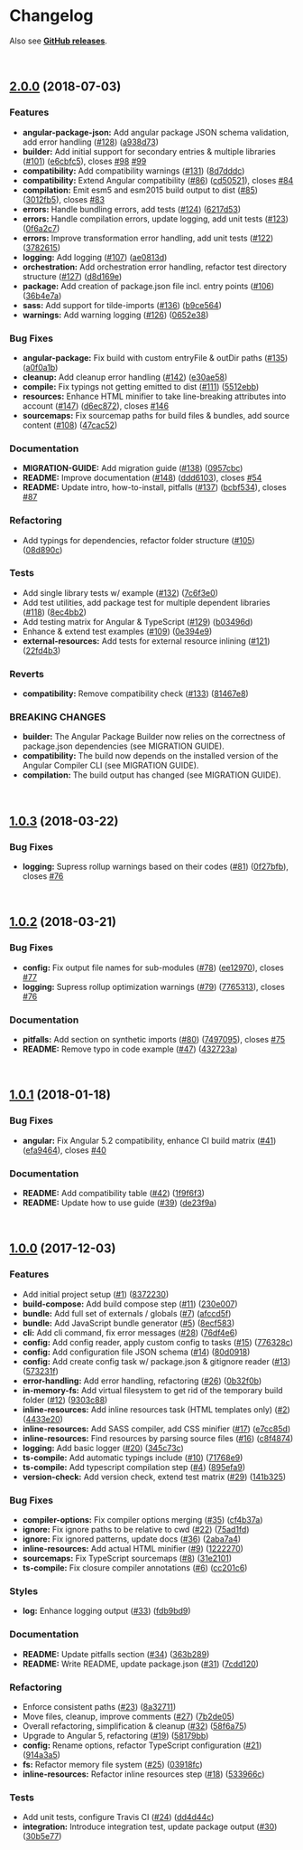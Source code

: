 # Changelog

Also see **[GitHub releases](https://github.com/dominique-mueller/angular-package-builder/releases)**.

<br>

## [2.0.0](https://github.com/dominique-mueller/angular-package-builder/releases/tag/2.0.0) (2018-07-03)

### Features

- **angular-package-json:** Add angular package JSON schema validation, add error handling ([#128](https://github.com/dominique-mueller/angular-package-builder/issues/128)) ([a938d73](https://github.com/dominique-mueller/angular-package-builder/commit/a938d73))
- **builder:** Add initial support for secondary entries & multiple libraries ([#101](https://github.com/dominique-mueller/angular-package-builder/issues/101)) ([e6cbfc5](https://github.com/dominique-mueller/angular-package-builder/commit/e6cbfc5)), closes [#98](https://github.com/dominique-mueller/angular-package-builder/issues/98) [#99](https://github.com/dominique-mueller/angular-package-builder/issues/99)
- **compatibility:** Add compatibility warnings ([#131](https://github.com/dominique-mueller/angular-package-builder/issues/131)) ([8d7dddc](https://github.com/dominique-mueller/angular-package-builder/commit/8d7dddc))
- **compatibility:** Extend Angular compatibility ([#86](https://github.com/dominique-mueller/angular-package-builder/issues/86)) ([cd50521](https://github.com/dominique-mueller/angular-package-builder/commit/cd50521)), closes [#84](https://github.com/dominique-mueller/angular-package-builder/issues/84)
- **compilation:** Emit esm5 and esm2015 build output to dist ([#85](https://github.com/dominique-mueller/angular-package-builder/issues/85)) ([3012fb5](https://github.com/dominique-mueller/angular-package-builder/commit/3012fb5)), closes [#83](https://github.com/dominique-mueller/angular-package-builder/issues/83)
- **errors:** Handle bundling errors, add tests ([#124](https://github.com/dominique-mueller/angular-package-builder/issues/124)) ([6217d53](https://github.com/dominique-mueller/angular-package-builder/commit/6217d53))
- **errors:** Handle compilation errors, update logging, add unit tests ([#123](https://github.com/dominique-mueller/angular-package-builder/issues/123)) ([0f6a2c7](https://github.com/dominique-mueller/angular-package-builder/commit/0f6a2c7))
- **errors:** Improve transformation error handling, add unit tests ([#122](https://github.com/dominique-mueller/angular-package-builder/issues/122)) ([3782615](https://github.com/dominique-mueller/angular-package-builder/commit/3782615))
- **logging:** Add logging ([#107](https://github.com/dominique-mueller/angular-package-builder/issues/107)) ([ae0813d](https://github.com/dominique-mueller/angular-package-builder/commit/ae0813d))
- **orchestration:** Add orchestration error handling, refactor test directory structure ([#127](https://github.com/dominique-mueller/angular-package-builder/issues/127)) ([d8d169e](https://github.com/dominique-mueller/angular-package-builder/commit/d8d169e))
- **package:** Add creation of package.json file incl. entry points ([#106](https://github.com/dominique-mueller/angular-package-builder/issues/106)) ([36b4e7a](https://github.com/dominique-mueller/angular-package-builder/commit/36b4e7a))
- **sass:** Add support for tilde-imports ([#136](https://github.com/dominique-mueller/angular-package-builder/issues/136)) ([b9ce564](https://github.com/dominique-mueller/angular-package-builder/commit/b9ce564))
- **warnings:** Add warning logging ([#126](https://github.com/dominique-mueller/angular-package-builder/issues/126)) ([0652e38](https://github.com/dominique-mueller/angular-package-builder/commit/0652e38))

### Bug Fixes

- **angular-package:** Fix build with custom entryFile & outDir paths ([#135](https://github.com/dominique-mueller/angular-package-builder/issues/135)) ([a0f0a1b](https://github.com/dominique-mueller/angular-package-builder/commit/a0f0a1b))
- **cleanup:** Add cleanup error handling ([#142](https://github.com/dominique-mueller/angular-package-builder/issues/142)) ([e30ae58](https://github.com/dominique-mueller/angular-package-builder/commit/e30ae58))
- **compile:** Fix typings not getting emitted to dist ([#111](https://github.com/dominique-mueller/angular-package-builder/issues/111)) ([5512ebb](https://github.com/dominique-mueller/angular-package-builder/commit/5512ebb))
- **resources:** Enhance HTML minifier to take line-breaking attributes into account ([#147](https://github.com/dominique-mueller/angular-package-builder/issues/147)) ([d6ec872](https://github.com/dominique-mueller/angular-package-builder/commit/d6ec872)), closes [#146](https://github.com/dominique-mueller/angular-package-builder/issues/146)
- **sourcemaps:** Fix sourcemap paths for build files & bundles, add source content ([#108](https://github.com/dominique-mueller/angular-package-builder/issues/108)) ([47cac52](https://github.com/dominique-mueller/angular-package-builder/commit/47cac52))

### Documentation

- **MIGRATION-GUIDE:** Add migration guide ([#138](https://github.com/dominique-mueller/angular-package-builder/issues/138)) ([0957cbc](https://github.com/dominique-mueller/angular-package-builder/commit/0957cbc))
- **README:** Improve documentation ([#148](https://github.com/dominique-mueller/angular-package-builder/issues/148)) ([ddd6103](https://github.com/dominique-mueller/angular-package-builder/commit/ddd6103)), closes [#54](https://github.com/dominique-mueller/angular-package-builder/issues/54)
- **README:** Update intro, how-to-install, pitfalls ([#137](https://github.com/dominique-mueller/angular-package-builder/issues/137)) ([bcbf534](https://github.com/dominique-mueller/angular-package-builder/commit/bcbf534)), closes [#87](https://github.com/dominique-mueller/angular-package-builder/issues/87)

### Refactoring

- Add typings for dependencies, refactor folder structure ([#105](https://github.com/dominique-mueller/angular-package-builder/issues/105)) ([08d890c](https://github.com/dominique-mueller/angular-package-builder/commit/08d890c))

### Tests

- Add single library tests w/ example ([#132](https://github.com/dominique-mueller/angular-package-builder/issues/132)) ([7c6f3e0](https://github.com/dominique-mueller/angular-package-builder/commit/7c6f3e0))
- Add test utilities, add package test for multiple dependent libraries ([#118](https://github.com/dominique-mueller/angular-package-builder/issues/118)) ([8ec4bb2](https://github.com/dominique-mueller/angular-package-builder/commit/8ec4bb2))
- Add testing matrix for Angular & TypeScript ([#129](https://github.com/dominique-mueller/angular-package-builder/issues/129)) ([b03496d](https://github.com/dominique-mueller/angular-package-builder/commit/b03496d))
- Enhance & extend test examples ([#109](https://github.com/dominique-mueller/angular-package-builder/issues/109)) ([0e394e9](https://github.com/dominique-mueller/angular-package-builder/commit/0e394e9))
- **external-resources:** Add tests for external resource inlining ([#121](https://github.com/dominique-mueller/angular-package-builder/issues/121)) ([22fd4b3](https://github.com/dominique-mueller/angular-package-builder/commit/22fd4b3))

### Reverts

- **compatibility:** Remove compatibility check ([#133](https://github.com/dominique-mueller/angular-package-builder/issues/133)) ([81467e8](https://github.com/dominique-mueller/angular-package-builder/commit/81467e8))

### BREAKING CHANGES

- **builder:** The Angular Package Builder now relies on the correctness of package.json dependencies (see MIGRATION GUIDE).
- **compatibility:** The build now depends on the installed version of the Angular Compiler CLI (see MIGRATION GUIDE).
- **compilation:** The build output has changed (see MIGRATION GUIDE).

<br>

## [1.0.3](https://github.com/dominique-mueller/angular-package-builder/releases/tag/1.0.3) (2018-03-22)

### Bug Fixes

- **logging:** Supress rollup warnings based on their codes ([#81](https://github.com/dominique-mueller/angular-package-builder/issues/81)) ([0f27bfb](https://github.com/dominique-mueller/angular-package-builder/commit/0f27bfb)), closes [#76](https://github.com/dominique-mueller/angular-package-builder/issues/76)

<br>

## [1.0.2](https://github.com/dominique-mueller/angular-package-builder/releases/tag/1.0.2) (2018-03-21)

### Bug Fixes

- **config:** Fix output file names for sub-modules ([#78](https://github.com/dominique-mueller/angular-package-builder/issues/78)) ([ee12970](https://github.com/dominique-mueller/angular-package-builder/commit/ee12970)), closes [#77](https://github.com/dominique-mueller/angular-package-builder/issues/77)
- **logging:** Supress rollup optimization warnings ([#79](https://github.com/dominique-mueller/angular-package-builder/issues/79)) ([7765313](https://github.com/dominique-mueller/angular-package-builder/commit/7765313)), closes [#76](https://github.com/dominique-mueller/angular-package-builder/issues/76)

### Documentation

- **pitfalls:** Add section on synthetic imports ([#80](https://github.com/dominique-mueller/angular-package-builder/issues/80)) ([7497095](https://github.com/dominique-mueller/angular-package-builder/commit/7497095)), closes [#75](https://github.com/dominique-mueller/angular-package-builder/issues/75)
- **README:** Remove typo in code example ([#47](https://github.com/dominique-mueller/angular-package-builder/issues/47)) ([432723a](https://github.com/dominique-mueller/angular-package-builder/commit/432723a))

<br>

## [1.0.1](https://github.com/dominique-mueller/angular-package-builder/releases/tag/1.0.1) (2018-01-18)

### Bug Fixes

- **angular:** Fix Angular 5.2 compatibility, enhance CI build matrix ([#41](https://github.com/dominique-mueller/angular-package-builder/issues/41)) ([efa9464](https://github.com/dominique-mueller/angular-package-builder/commit/efa9464)), closes [#40](https://github.com/dominique-mueller/angular-package-builder/issues/40)

### Documentation

- **README:** Add compatibility table ([#42](https://github.com/dominique-mueller/angular-package-builder/issues/42)) ([1f9f6f3](https://github.com/dominique-mueller/angular-package-builder/commit/1f9f6f3))
- **README:** Update how to use guide ([#39](https://github.com/dominique-mueller/angular-package-builder/issues/39)) ([de23f9a](https://github.com/dominique-mueller/angular-package-builder/commit/de23f9a))

<br>

## [1.0.0](https://github.com/dominique-mueller/angular-package-builder/releases/tag/1.0.0) (2017-12-03)

### Features

- Add initial project setup ([#1](https://github.com/dominique-mueller/angular-package-builder/issues/1)) ([8372230](https://github.com/dominique-mueller/angular-package-builder/commit/8372230))
- **build-compose:** Add build compose step ([#11](https://github.com/dominique-mueller/angular-package-builder/issues/11)) ([230e007](https://github.com/dominique-mueller/angular-package-builder/commit/230e007))
- **bundle:** Add full set of externals / globals ([#7](https://github.com/dominique-mueller/angular-package-builder/issues/7)) ([afccd5f](https://github.com/dominique-mueller/angular-package-builder/commit/afccd5f))
- **bundle:** Add JavaScript bundle generator ([#5](https://github.com/dominique-mueller/angular-package-builder/issues/5)) ([8ecf583](https://github.com/dominique-mueller/angular-package-builder/commit/8ecf583))
- **cli:** Add cli command, fix error messages ([#28](https://github.com/dominique-mueller/angular-package-builder/issues/28)) ([76df4e6](https://github.com/dominique-mueller/angular-package-builder/commit/76df4e6))
- **config:** Add config reader, apply custom config to tasks ([#15](https://github.com/dominique-mueller/angular-package-builder/issues/15)) ([776328c](https://github.com/dominique-mueller/angular-package-builder/commit/776328c))
- **config:** Add configuration file JSON schema ([#14](https://github.com/dominique-mueller/angular-package-builder/issues/14)) ([80d0918](https://github.com/dominique-mueller/angular-package-builder/commit/80d0918))
- **config:** Add create config task w/ package.json & gitignore reader ([#13](https://github.com/dominique-mueller/angular-package-builder/issues/13)) ([573231f](https://github.com/dominique-mueller/angular-package-builder/commit/573231f))
- **error-handling:** Add error handling, refactoring ([#26](https://github.com/dominique-mueller/angular-package-builder/issues/26)) ([0b32f0b](https://github.com/dominique-mueller/angular-package-builder/commit/0b32f0b))
- **in-memory-fs:** Add virtual filesystem to get rid of the temporary build folder ([#12](https://github.com/dominique-mueller/angular-package-builder/issues/12)) ([9303c88](https://github.com/dominique-mueller/angular-package-builder/commit/9303c88))
- **inline-resources:** Add inline resources task (HTML templates only) ([#2](https://github.com/dominique-mueller/angular-package-builder/issues/2)) ([4433e20](https://github.com/dominique-mueller/angular-package-builder/commit/4433e20))
- **inline-resources:** Add SASS compiler, add CSS minifier ([#17](https://github.com/dominique-mueller/angular-package-builder/issues/17)) ([e7cc85d](https://github.com/dominique-mueller/angular-package-builder/commit/e7cc85d))
- **inline-resources:** Find resources by parsing source files ([#16](https://github.com/dominique-mueller/angular-package-builder/issues/16)) ([c8f4874](https://github.com/dominique-mueller/angular-package-builder/commit/c8f4874))
- **logging:** Add basic logger ([#20](https://github.com/dominique-mueller/angular-package-builder/issues/20)) ([345c73c](https://github.com/dominique-mueller/angular-package-builder/commit/345c73c))
- **ts-compile:** Add automatic typings include ([#10](https://github.com/dominique-mueller/angular-package-builder/issues/10)) ([71768e9](https://github.com/dominique-mueller/angular-package-builder/commit/71768e9))
- **ts-compile:** Add typescript compilation step ([#4](https://github.com/dominique-mueller/angular-package-builder/issues/4)) ([895efa9](https://github.com/dominique-mueller/angular-package-builder/commit/895efa9))
- **version-check:** Add version check, extend test matrix ([#29](https://github.com/dominique-mueller/angular-package-builder/issues/29)) ([141b325](https://github.com/dominique-mueller/angular-package-builder/commit/141b325))

### Bug Fixes

- **compiler-options:** Fix compiler options merging ([#35](https://github.com/dominique-mueller/angular-package-builder/issues/35)) ([cf4b37a](https://github.com/dominique-mueller/angular-package-builder/commit/cf4b37a))
- **ignore:** Fix ignore paths to be relative to cwd ([#22](https://github.com/dominique-mueller/angular-package-builder/issues/22)) ([75ad1fd](https://github.com/dominique-mueller/angular-package-builder/commit/75ad1fd))
- **ignore:** Fix ignored patterns, update docs ([#36](https://github.com/dominique-mueller/angular-package-builder/issues/36)) ([2aba7a4](https://github.com/dominique-mueller/angular-package-builder/commit/2aba7a4))
- **inline-resources:** Add actual HTML minifier ([#9](https://github.com/dominique-mueller/angular-package-builder/issues/9)) ([1222270](https://github.com/dominique-mueller/angular-package-builder/commit/1222270))
- **sourcemaps:** Fix TypeScript sourcemaps ([#8](https://github.com/dominique-mueller/angular-package-builder/issues/8)) ([31e2101](https://github.com/dominique-mueller/angular-package-builder/commit/31e2101))
- **ts-compile:** Fix closure compiler annotations ([#6](https://github.com/dominique-mueller/angular-package-builder/issues/6)) ([cc201c6](https://github.com/dominique-mueller/angular-package-builder/commit/cc201c6))

### Styles

- **log:** Enhance logging output ([#33](https://github.com/dominique-mueller/angular-package-builder/issues/33)) ([fdb9bd9](https://github.com/dominique-mueller/angular-package-builder/commit/fdb9bd9))

### Documentation

- **README:** Update pitfalls section ([#34](https://github.com/dominique-mueller/angular-package-builder/issues/34)) ([363b289](https://github.com/dominique-mueller/angular-package-builder/commit/363b289))
- **README:** Write README, update package.json ([#31](https://github.com/dominique-mueller/angular-package-builder/issues/31)) ([7cdd120](https://github.com/dominique-mueller/angular-package-builder/commit/7cdd120))

### Refactoring

- Enforce consistent paths ([#23](https://github.com/dominique-mueller/angular-package-builder/issues/23)) ([8a32711](https://github.com/dominique-mueller/angular-package-builder/commit/8a32711))
- Move files, cleanup, improve comments ([#27](https://github.com/dominique-mueller/angular-package-builder/issues/27)) ([7b2de05](https://github.com/dominique-mueller/angular-package-builder/commit/7b2de05))
- Overall refactoring, simplification & cleanup ([#32](https://github.com/dominique-mueller/angular-package-builder/issues/32)) ([58f6a75](https://github.com/dominique-mueller/angular-package-builder/commit/58f6a75))
- Upgrade to Angular 5, refactoring ([#19](https://github.com/dominique-mueller/angular-package-builder/issues/19)) ([58179bb](https://github.com/dominique-mueller/angular-package-builder/commit/58179bb))
- **config:** Rename options, refactor TypeScript configuration ([#21](https://github.com/dominique-mueller/angular-package-builder/issues/21)) ([914a3a5](https://github.com/dominique-mueller/angular-package-builder/commit/914a3a5))
- **fs:** Refactor memory file system ([#25](https://github.com/dominique-mueller/angular-package-builder/issues/25)) ([03918fc](https://github.com/dominique-mueller/angular-package-builder/commit/03918fc))
- **inline-resources:** Refactor inline resources step ([#18](https://github.com/dominique-mueller/angular-package-builder/issues/18)) ([533966c](https://github.com/dominique-mueller/angular-package-builder/commit/533966c))

### Tests

- Add unit tests, configure Travis CI ([#24](https://github.com/dominique-mueller/angular-package-builder/issues/24)) ([dd4d44c](https://github.com/dominique-mueller/angular-package-builder/commit/dd4d44c))
- **integration:** Introduce integration test, update package output ([#30](https://github.com/dominique-mueller/angular-package-builder/issues/30)) ([30b5e77](https://github.com/dominique-mueller/angular-package-builder/commit/30b5e77))
